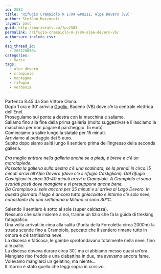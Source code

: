 ```yaml
---
id: 2583
title: 'Rifugio Crampiolo m 1784 &#8211; Alpe Devero (VB)'
author: Stefano Marzorati
layout: post
guid: http://marzorati.co/?p=2583
permalink: /rifugio-crampiolo-m-1784-alpe-devero-vb/
authorsure_include_css:
  - 
dsq_thread_id:
  - 2052200394
categories:
  - Varie
tags:
  - alpe devero
  - crampiolo
  - montagna
  - rifugio
  - verbania
---
```

Partenza 8.45 da San Vittore Olona.  
Dopo 1 ora e 30’ arrivi a <a href="https://www.google.it/maps/preview#!data=!1m8!1m3!1d3!2d8.265998!3d46.295752!2m2!1f327.02!2f73.51!4f75!2m9!1e1!2m4!1s0qvxvkNnHcOCjH3wUHXRdA!2e0!9m1!6sFrazione+Goglio!5m2!1s0qvxvkNnHcOCjH3wUHXRdA!2e0&#038;fid=5" target="_blank">Goglio</a>, Baceno (VB) dove c’è la centrale elettrica dell’Enel.  
Proseguiamo sul ponte a destra con la macchina e saliamo.  
Saliamo fino alla fine della prima galleria (molto suggestiva) e lì lasciamo la macchina per non pagare il parcheggio. (5 euro)  
Cominciamo a salire lungo la statale per 15 minuti.  
Arriviamo al pedaggio dei 5 euro.  
Subito dopo siamo saliti lungo il sentiero prima dell’ingresso della seconda galleria.

*Era meglio entrare nella galleria anche se a piedi, è breve e c’è un marciapiede.  
Passata la galleria sulla destra c’è una scalinata, se la prendi in circa 15 minuti arrivi all’Alpe Devero (dove c’è il rifugio Castiglioni). Dal rifugio Castiglioni in circa 30-40 minuti arrivi a Crampiolo. A Crampiolo ci sono svariati posti dove mangiare e si presuppone anche bene.  
Da Crampiolo si sale ancora per 25 minuti e si arriva al Lago Devero. In questa giornata il lago è ancora tutto ghiacciato e intorno c’è solo neve, nonostante da una settimana a Milano ci sono 30°C.*

Salendo il sentiero è sotto al sole (super caldazza).  
Nessuno che sale insieme a noi, tranne un tizio che fa la guida di trekking fotografico.  
Una volta arrivati in cima alla salita (Punta della Forcoletta circa 2000m) la strada scende fino a Crampiolo, peccato che il sentiero rimane tutto in ombra e c’è tantissima neve.  
La discesa è faticosa, le gambe sprofondavano totalmente nella neve, fino alle palle.  
La discesa doveva durare circa 30’, ma ci abbiamo messo quasi un’ora.  
Mangiato riso freddo e una ciabattina in due, ma avevamo ancora fame.  
Volevamo mangiarci un gelatino, ma niente&#8230;  
Il ritorno è stato quello che leggi sopra in corsivo.